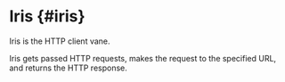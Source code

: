# Iris {#iris}

Iris is the HTTP client vane.

Iris gets passed HTTP requests, makes the request to the specified URL, and returns the HTTP response.

